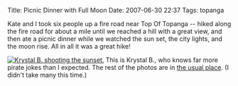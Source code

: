 Title: Picnic Dinner with Full Moon
Date: 2007-06-30 22:37
Tags: topanga

Kate and I took six people up a fire road near Top Of Topanga -- hiked
along the fire road for about a mile until we reached a hill with a
great view, and then ate a picnic dinner while we watched the sun set,
the city lights, and the moon rise. All in all it was a great hike!

[![Krystal B. shooting the
sunset.](http://farm2.static.flickr.com/1210/679075357_9f535564c8.jpg)](http://www.flickr.com/photos/schof/679075357/ "Krystal B. shooting the sunset.")
This is Krystal B., who knows far more pirate jokes than I expected. The
rest of the photos are in [the usual
place](http://www.flickr.com/photos/schof/sets/72157600579486715/ "Flickr set for Top of Topanga Full Moon Hike.").
(I didn't take many this time.)

</p>

